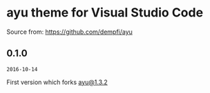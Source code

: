 # ayu theme for Visual Studio Code

Source from: https://github.com/dempfi/ayu

## 0.1.0

`2016-10-14`

First version which forks ayu@1.3.2